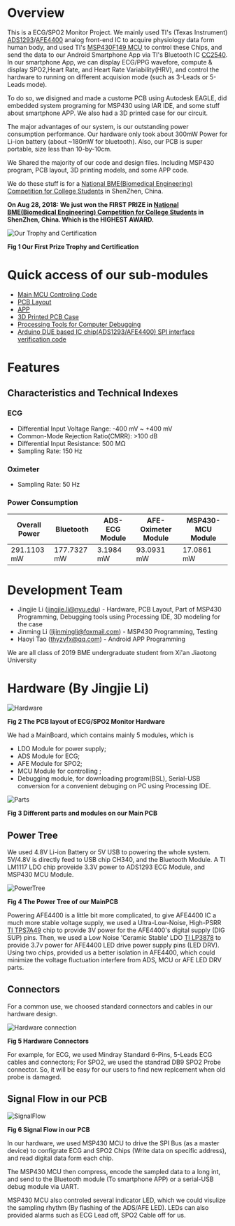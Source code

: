 # Overview
This is a ECG/SPO2 Monitor Project. We mainly used TI's (Texas Instrument) [ADS1293](http://www.ti.com/product/ads1293)/[AFE4400](http://www.ti.com/product/AFE4400/description) analog front-end IC to acquire physiology data form human body, and used TI's [MSP430F149 MCU](http://www.ti.com/product/MSP430F149/description) to control these Chips, and send the data to our Android Smartphone App via TI's Bluetooth IC [CC2540](http://www.ti.com/product/CC2540/description). In our smartphone App, we can display ECG/PPG wavefore, compute & display SPO2,Heart Rate, and Heart Rate Variability(HRV), and control the hardware to running on different acquision mode (such as 3-Leads or 5-Leads mode).

To do so, we disigned and made a custome PCB using Autodesk EAGLE, did embedded system programing for MSP430 using IAR IDE, and some stuff about smartphone APP. We also had a 3D printed case for our circuit.

The major advantages of our system, is our outstanding power consumption performance. Our hardware only took about 300mW Power for Li-ion battery (about ~180mW for bluetooth). Also, our PCB is super portable, size less than 10-by-10cm.

We Shared the majority of our code and design files. Including MSP430 program, PCB layout, 3D printing models, and some APP code.

We do these stuff is for a [National BME(Biomedical Engineering) Competition for College Students](http://bmedesign.medmeeting.org/cn) in ShenZhen, China.

__On Aug 28, 2018: We just won the FIRST PRIZE in [National BME(Biomedical Engineering) Competition for College Students](http://bmedesign.medmeeting.org/cn) in ShenZhen, China. Which is the HIGHEST AWARD.__

![Our Trophy and Certification](https://i.imgur.com/wQvYJVf.jpg)

__Fig 1 Our First Prize Trophy and Certification__

# Quick access of our sub-modules
+ [Main MCU Controling Code](https://github.com/celelion/ECGMonitor/blob/master/MSP430/AFE%26ADS_inter/main.c)
+ [PCB Layout](https://github.com/celelion/ECGMonitor/tree/master/PCB)
+ [APP](https://github.com/celelion/ECGMonitor/tree/master/APP_Design)
+ [3D Printed PCB Case](https://github.com/celelion/ECGMonitor/tree/master/Case)
+ [Processing Tools for Computer Debugging](https://github.com/celelion/ECGMonitor/tree/master/Analog_Front/EEGPPGdataRecTest)
+ [Arduino DUE based IC chip(ADS1293/AFE4400) SPI interface verification code](https://github.com/celelion/ECGMonitor/tree/master/Analog_Front/Arduino-TestFirmware)

# Features
## Characteristics and Technical Indexes
### ECG

+ Differential Input Voltage Range: -400 mV ~ +400 mV
+ Common-Mode Rejection Ratio(CMRR): >100 dB
+ Differential Input Resistance: 500 MΩ
+ Sampling Rate: 150 Hz

### Oximeter
+ Sampling Rate: 50 Hz

### Power Consumption
| Overall Power | Bluetooth | ADS-ECG Module | AFE-Oximeter Module | MSP430-MCU Module |
| ------ | ------ | ------ | ------ | ------ |
| 291.1103 mW | 177.7327 mW | 3.1984 mW | 93.0931 mW | 17.0861 mW |

# Development Team
+ Jingjie Li (jingjie.li@nyu.edu) - Hardware, PCB Layout, Part of MSP430 Programming, Debugging tools using Processing IDE, 3D modeling for the case
+ Jinming Li (lijinmingli@foxmail.com) - MSP430 Programming, Testing
+ Haoyi Tao (thyzyfx@qq.com) - Android APP Programming

We are all class of 2019 BME undergraduate student from Xi'an Jiaotong University

# Hardware (By Jingjie Li)

![Hardware](https://i.imgur.com/rh3yaOw.jpg)

__Fig 2 The PCB layout of ECG/SPO2 Monitor Hardware__

We had a MainBoard, which contains mainly 5 modules, which is 
+ LDO Module for power supply; 
+ ADS Module for ECG; 
+ AFE Module for SPO2; 
+ MCU Module for controlling ;
+ Debugging module, for downloading program(BSL), Serial-USB conversion for a convenient debuging on PC using Processing IDE.

![Parts](https://i.imgur.com/xRYY25K.png)

__Fig 3 Different parts and modules on our Main PCB__

## Power Tree

We used 4.8V Li-ion Battery or 5V USB to powering the whole system. 5V/4.8V is directly feed to USB chip CH340, and the Bluetooth Module. A TI LM1117 LDO chip proveide 3.3V power to ADS1293 ECG Module, and MSP430 MCU Module. 

![PowerTree](https://i.imgur.com/6MNTbJE.png)

__Fig 4 The Power Tree of our MainPCB__

Powering AFE4400 is a little bit more complicated, to give AFE4400 IC a much more stable voltage supply, we used a Ultra-Low-Noise, High-PSRR [TI TPS7A49](http://www.ti.com/product/TPS7A49/description) chip to provide 3V power for the AFE4400's digital supply (DIG SUP) pins. Then, we used a Low Noise 'Ceramic Stable' LDO [TI LP3878](http://www.ti.com/product/LP3878-ADJ/samplebuy) to provide 3.7v power for AFE4400 LED drive power supply pins (LED DRV). Using two chips, provided us a better isolation in AFE4400, which could minimize the voltage fluctuation interfere from ADS, MCU or AFE LED DRV parts.

## Connectors

For a common use, we choosed standard connectors and cables in our hardware design.

![Hardware connection](https://i.imgur.com/HNWKe9i.png)

__Fig 5 Hardware Connectors__

For example, for ECG, we used Mindray Standard 6-Pins, 5-Leads ECG cables and connectors; For SPO2, we used the standrad DB9 SPO2 Probe connector. So, it will be easy for our users to find new replcement when old probe is damaged.

## Signal Flow in our PCB

![SignalFlow](https://i.imgur.com/sKEyODt.png)

__Fig 6 Signal Flow in our PCB__

In our hardware, we used MSP430 MCU to drive the SPI Bus (as a master device) to configrate ECG and SPO2 Chips (Write data on specific address), and read digital data form each chip.

The MSP430 MCU then compress, encode the sampled data to a long int, and send to the Bluetooth module (To smartphone APP) or a serial-USB debug module via UART.

MSP430 MCU also controled several indicator LED, which we could visulize the sampling rhythm (By flashing of the ADS/AFE LED). LEDs can also provided alarms such as ECG Lead off, SPO2 Cable off for us.
